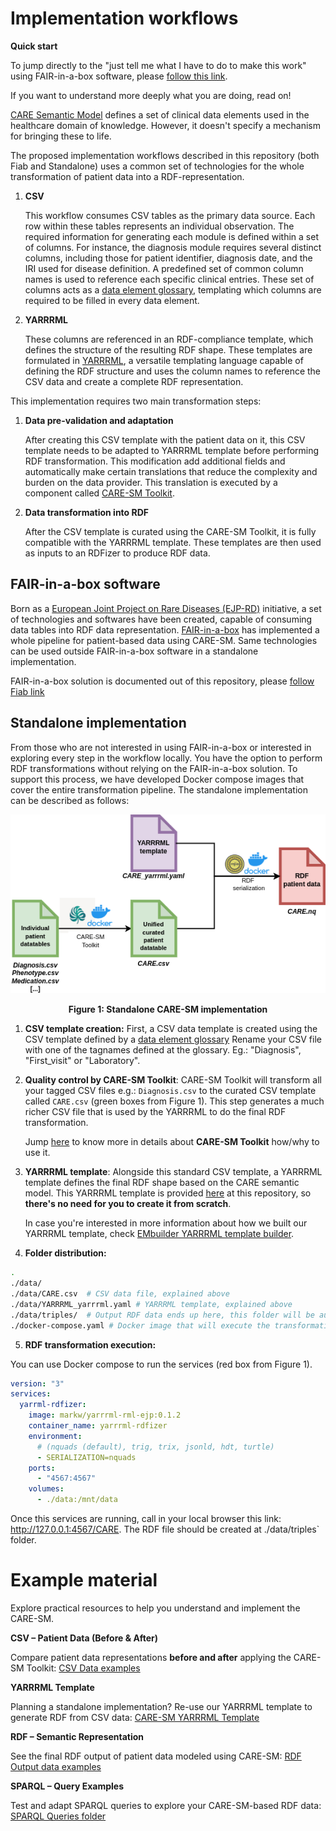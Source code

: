 # Implementation workflows

**Quick start**

To jump directly to the "just tell me what I have to do to make this work" using FAIR-in-a-box software, please [follow this link](https://github.com/ejp-rd-vp/FiaB/tree/main/CARE-SM-Fiab).

If you want to understand more deeply what you are doing, read on!

[CARE Semantic Model](https://github.com/CARE-SM/CARE-Semantic-Model) defines a set of clinical data elements used in the healthcare domain of knowledge. However, it doesn't specify a mechanism for bringing these to life. 

The proposed implementation workflows described in this repository (both Fiab and Standalone) uses a common set of technologies for the whole transformation of patient data into a RDF-representation.

1) **CSV**

      This workflow consumes CSV tables as the primary data source. Each row within these tables represents an individual observation. The required information for generating each module is defined within a set of columns. For instance, the diagnosis module requires several distinct columns, including those for patient identifier, diagnosis date, and the IRI used for disease definition. A predefined set of common column names is used to reference each specific clinical entries. These set of columns acts as a [data element glossary](https://github.com/CARE-SM/CARE-SM-Implementation/tree/main/CSV/README.md), templating which columns are required to be filled in every data element.

2) **YARRRML**

    These columns are referenced in an RDF-compliance template, which defines the structure of the resulting RDF shape. These templates are formulated in [YARRRML](https://rml.io/yarrrml/spec/), a versatile templating language capable of defining the RDF structure and uses the column names to reference the CSV data and create a complete RDF representation.


This implementation requires two main transformation steps:

1) **Data pre-validation and adaptation**

    After creating this CSV template with the patient data on it, this CSV template needs to be adapted to YARRRML template before performing RDF transformation. This modification add additional fields and automatically make certain translations that reduce the complexity and burden on the data provider. This translation is executed by a component called [CARE-SM Toolkit](https://care-sm.readthedocs.io/en/latest/toolkit.html#).

2) **Data transformation into RDF** 

    After the CSV template is curated using the CARE-SM Toolkit, it is fully compatible with the YARRRML template. These templates are then used as inputs to an RDFizer to produce RDF data.

## FAIR-in-a-box software

Born as a [European Joint Project on Rare Diseases (EJP-RD)](https://www.ejprarediseases.org/) initiative, a set of technologies and softwares have been created, capable of consuming data tables into RDF data representation. [FAIR-in-a-box](https://github.com/ejp-rd-vp/FiaB) has implemented a whole pipeline for patient-based data using CARE-SM. Same technologies can be used outside FAIR-in-a-box software in a standalone implementation.

FAIR-in-a-box solution is documented out of this repository, please [follow Fiab link](https://github.com/ejp-rd-vp/FiaB)

## Standalone implementation

From those who are not interested in using FAIR-in-a-box or interested in exploring every step in the workflow locally. You have the option to perform RDF transformations without relying on the FAIR-in-a-box solution. To support this process, we have developed Docker compose images that cover the entire transformation pipeline. The standalone implementation can be described as follows:

<p align="center"> 
  <img src="https://github.com/CARE-SM/CARE-SM-Implementation/blob/main/CARE-SM_workflow.png?raw=true"> 
<p align="center" ><b>Figure 1: Standalone CARE-SM implementation </b></p>

1) **CSV template creation:** First, a CSV data template is created using the CSV template defined by a [data element glossary](https://github.com/CARE-SM/CARE-SM-Implementation/tree/main/CSV/README.md) Rename your CSV file with one of the tagnames defined at the glossary. Eg.: "Diagnosis", "First_visit" or "Laboratory".

2) **Quality control by CARE-SM Toolkit**: CARE-SM Toolkit will transform all your tagged CSV files e.g.: `Diagnosis.csv` to the curated CSV template called `CARE.csv` (green boxes from Figure 1).  This step generates a much richer CSV file that is used by the YARRRML to do the final RDF transformation.

    Jump [here](https://care-sm.readthedocs.io/en/latest/toolkit.html#why-to-use-it) to know more in details about **CARE-SM Toolkit** how/why to use it.

3) **YARRRML template**: Alongside this standard CSV template, a YARRRML template defines the final RDF shape based on the CARE semantic model. This YARRRML template is provided [here](https://github.com/CARE-SM/CARE-SM-Implementation/tree/main/YARRRML/README.md) at this repository, so **there's no need for you to create it from scratch**.

    In case you're interested in more information about how we built our YARRRML template, check [EMbuilder YARRRML template builder](https://github.com/pabloalarconm/EMbuilder).

4) **Folder distribution:**
```bash
.
./data/
./data/CARE.csv  # CSV data file, explained above
./data/YARRRML_yarrrml.yaml # YARRRML template, explained above
./data/triples/  # Output RDF data ends up here, this folder will be automatically created.
./docker-compose.yaml # Docker image that will execute the transformation (step below)
```

5) **RDF transformation execution:**

You can use Docker compose to run the services (red box from Figure 1).

```yaml
version: "3"
services:
  yarrml-rdfizer:
    image: markw/yarrrml-rml-ejp:0.1.2
    container_name: yarrrml-rdfizer
    environment:
      # (nquads (default), trig, trix, jsonld, hdt, turtle)
      - SERIALIZATION=nquads
    ports:
      - "4567:4567"
    volumes:
      - ./data:/mnt/data
```

Once this services are running, call in your local browser this link: http://127.0.0.1:4567/CARE. The RDF file should be created at ./data/triples` folder.

# Example material

Explore practical resources to help you understand and implement the CARE-SM. 

**CSV – Patient Data (Before & After)**

Compare patient data representations **before and after** applying the CARE-SM Toolkit:  [CSV Data examples](https://github.com/CARE-SM/CARE-SM-Implementation/tree/main/CSV/data/README.md)

**YARRRML Template**

Planning a standalone implementation?  Re-use our YARRRML template to generate RDF from CSV data: [CARE-SM YARRRML Template](https://github.com/CARE-SM/CARE-SM-Implementation/blob/main/YARRRML/CARE_yarrrml.yaml)

**RDF – Semantic Representation**

See the final RDF output of patient data modeled using CARE-SM: [RDF Output data examples](https://github.com/CARE-SM/CARE-SM-Implementation/tree/main/RDF/README.md)

**SPARQL – Query Examples**

Test and adapt SPARQL queries to explore your CARE-SM-based RDF data: [SPARQL Queries folder](https://github.com/CARE-SM/CARE-SM-Implementation/tree/main/SPARQL)